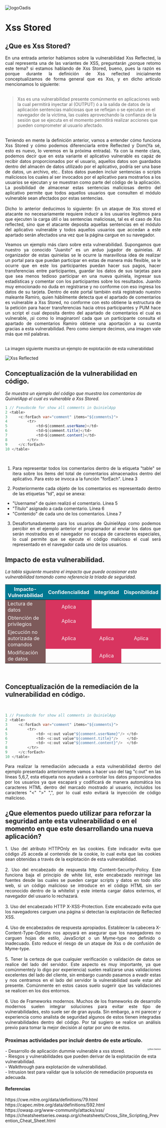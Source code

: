 <img src="../../Recursos/Imagenes/logoOadis.png" align="center" alt="logoOadis" style="zoom:100%;" />

# Xss Stored                

## ¿Que es Xss Stored?

<div style="text-align: justify"> 
En una entrada anterior hablamos sobre la vulnerabilidad Xss Reflected, la cual representa una de las variantes de XSS, preguntarán ¿porque retomo este tema? si estamos hablando de Xss Stored, bueno, pues la razón es porque durante la definición de Xss reflected inicialmente conceptualizamos de forma general que es Xss, y en dicho artículo mencionamos lo siguiente:</div>

<br>

>Xss es una vulnerabilidad presente comúnmente en aplicaciones web la cual permitirá inyectar al (OUTPUT) ó a la salida de datos de la aplicación sentencias maliciosas que se reflejan o se ejecutan en el navegador de la víctima, las cuales aprovechando la confianza de la sesión que se ejecuta en el momento permitirá realizar acciones que pueden comprometer al usuario afectado.

<br>

<div style="text-align: justify"> 
Teniendo en mente la definición anterior, vamos a entender cómo funciona Xss Stored y cómo podemos diferenciarla entre Reflected y Dom(Ya sé, esto es nuevo, lo veremos en la próxima entrada).
Ya con la mente clara, podemos decir que en esta variante el aplicativo vulnerable es capáz de recibir datos proporcionados por el usuario, aquellos datos son guardados dentro del almacén de datos utilizado por el aplicativo, podría ser una base de datos, un archivo, etc.. Estos datos pueden incluir sentencias o scripts maliciosos los cuales al ser invocados por el aplicativo para mostrarlos a los usuarios se ejecutan y se muestran como parte del código de la aplicación. La posibilidad de almacenar estas sentencias maliciosas dentro del aplicativo permite que todos aquellos usuarios que consulten el módulo vulnerable sean afectados por estas sentencias.</div>

<br>

<div style="text-align: justify"> 
Dicho lo anterior deducimos lo siguiente:
En un ataque de Xss stored el atacante no necesariamente requiere inducir a los usuarios legítimos para que ejecuten la carga útil o las sentencias maliciosas, tal es el caso de Xss reflected, sino que el atacante deposita aquellas sentencias en el módulo del aplicativo vulnerable y todos aquellos usuarios que accedan a este apartado serán afectados una vez que la página cargue en su navegador.
 
Veamos un ejemplo más claro sobre esta vulnerabilidad.
Supongamos que nuestro ya conocido "Juanito" es un arduo jugador de quinielas. Al organizador de estas quinielas se le ocurre la maravillosa idea de realizar un portal para que puedan participar en estas de manera más flexible, se le ocurre que en este los participantes puedan hacer sus pagos, hacer transferencias entre participantes, guardar los datos de sus tarjetas para que sea menos tedioso participar en una nueva quiniela, ingresar sus estadísticas y comentar con los participantes sobre los resultados. Juanito muy emocionado no duda en registrarse y no conforme con eso ingresa los datos de su tarjeta. Dentro de este portal también está registrado nuestro maleante Ramiro, quien hábilmente detecta que el apartado de comentarios es vulnerable a Xss Stored, no conforme con esto obtiene la estructura de la petición para hacer transferencias hacia otros participantes y PUM hace un script el cual deposita dentro del apartado de comentarios el cual es vulnerable, ¡si como lo imaginaron! cada que un participante consulta el apartado de comentarios Ramiro obtiene una aportación a su cuenta gracias a esta vulnerabilidad.
Pero como siempre decimos, una imagen vale más que mil palabras.</div>

<br>
<font size="2">La imagen siguiente muestra un ejemplo de explotación de esta vulnerabilidad</font> 

![Xss Reflected](../../Recursos/Imagenes/xssStored.png)

## Conceptualización de la vulnerabilidad en código.

*Se muestra un ejemplo del código que muestra los comentarios de QuinielApp el cual es vulnerable a Xss Stored.*

```java
1 // Pseudocde for show all comments in QuinielApp
2 <table>
3     <c:forEach var="comment" items="${comments}">
4         <tr>
5             <td>${comment.userName}</td>
6             <td>${comment.title}</td>
7             <td>${comment.content}</td>
8         </tr>
9     </c:forEach>
10 </table>
```

<br>
<div style="text-align: justify"> 

1. Para representar todos los comentarios dentro de la etiqueta "table" se itera sobre los ítems del total de comentarios almacenados dentro del aplicativo. Para esto se invoca a la función "forEach". Línea 3
 
2. Posteriormente cada objeto de los comentarios es representado dentro de las etiquetas "td", aquí se anexa:
- "Username" de quien realizó el comentario. Línea 5
- "Título" asignado a cada comentario. Línea 6 
- "Contenido" de cada uno de los comentarios. Línea 7
 
3. Desafortunadamente para los usuarios de QuinielApp como podemos percibir en el ejemplo anterior el programador al enviar los datos que serán mostrados en el navegador no escapa de caracteres especiales, lo cual permite que se ejecute el código malicioso el cual será representado en el navegador cada uno de los usuarios.</div>

## Impacto de esta vulnerabilidad.

*La tabla siguiente muestra el impacto que puede ocasionar esta vulnerabilidad tomando como referencia la triada de seguridad.*

<table style="text-align:center; float:center;">
<thead>
<tr>
  <th bgcolor="007892" style="color:#f7f7f7;">Impacto-Vulnerabilidad</th>
  <th bgcolor="007892" style="color:#f7f7f7;">Confidencialidad</th>
  <th bgcolor="007892" style="color:#f7f7f7;">Integridad</th>
  <th bgcolor="007892" style="color:#f7f7f7;">Disponibilidad</th>
</tr>
</thead>
<tbody>
<tr>
  <td bgcolor="7d5a5a" style="color:#f7f7f7;" align="left">Lectura de datos</td>
  <td bgcolor="d8345f" style="color:#f7f7f7;">Aplica</td>
  <td></td>
  <td></td>
</tr>
<tr>
  <td bgcolor="7d5a5a" style="color:#f7f7f7;" align="left">Obtención de privilegios</td>
  <td bgcolor="d8345f" style="color:#f7f7f7;">Aplica</td>
  <td></td>
  <td></td>
</tr>
<tr>
  <td bgcolor="7d5a5a" style="color:#f7f7f7;" align="left">Ejecución no autorizada de comandos</td>
  <td bgcolor="d8345f" style="color:#f7f7f7;">Aplica</td>
  <td bgcolor="d8345f" style="color:#f7f7f7;">Aplica</td>
  <td bgcolor="d8345f" style="color:#f7f7f7;">Aplica</td>
</tr>
<tr>
  <td bgcolor="7d5a5a" style="color:#f7f7f7;" align="left">Modificación de datos</td>
  <td></td>
  <td bgcolor="d8345f" style="color:#f7f7f7;">Aplica</td>
  <td></td>
</tr>
</tbody>
</table>

<br>

## Conceptualización de la remediación de la vulnerabilidad en código.

<br>

```java
1 // Pseudocde for show all comments in QuinielApp
2 <table>
3     <c:forEach var="comment" items="${comments}">
4         <tr>
5             <td> <c:out value"${comment.userName}"/> </td>
6             <td> <c:out value"${comment.title}"/>    </td>
7             <td> <c:out value"${comment.content}"/>  </td>
8         </tr>
9     </c:forEach>
10 </table>
```
<div style="text-align: justify"> 
Para realizar la remediación adecuada a esta vulnerabilidad dentro del ejemplo presentado anteriormente vamos a hacer uso del tag "c:out" en las líneas 5,6,7, esta etiqueta nos ayudará a controlar los datos proporcionados por los usuarios ya que escapará y codificará de manera automática los caracteres HTML dentro del marcado mostrado al usuario, incluidos los caracteres "<" ">" ",", por lo cual esto evitará la inyección de código malicioso. 
</div>

## ¿Que elementos puedo utilizar para reforzar la seguridad ante esta vulnerabilidad o en el momento en que este desarrollando una nueva aplicación?

<div style="text-align: justify">
1. Uso del atributo HTTPOnly en las cookies.
  Este indicador evita que código JS acceda al contenido de la cookie, lo cual evita que las cookies sean obtenidas a través de la explotación de esta vulnerabilidad.
<br>
<br>
2. Uso del encabezado de respuesta http Content-Security-Policy.
  Este funciona baja el principio de white list, este encabezado restringe las fuentes desde las cuales se pueden cargar scripts y datos en todo sitio web, si un código malicioso se introduce en el código HTML sin ser reconocido dentro de la whitelist y este intenta cargar datos externos, el navegador del usuario lo rechazará.
<br>
<br>
3. Uso del encabezado HTTP X-XSS-Protection.
  Este encabezado evita que los navegadores carguen una página si detectan la explotación de Reflected XSS.
<br>
<br>
4. Uso de encabezados de respuesta apropiados.
  Establecer la cabecera X-Content-Type-Options nos apoyará en asegurar que los navegadores  no carguen hojas de estilo, JavaScript o un Myme-type no definido o inadecuado. Esto reduce el riesgo de un ataque de Xss o de confusión de Myme-type.
<br>
<br>
5. Tener la certeza de que cualquier verificación o validación de datos se realice del lado del servidor.
  Este aspecto es muy importante, ya que comúnmente(y lo digo por experiencia) suelen realizarse unas validaciones excelentes del lado del cliente, sin embargo cuando pasamos a evadir estas y nos centramos en el lado del servidor la vulnerabilidad suele estar ahí presente. Comúnmente en estos casos suelo sugerir que  las validaciones se realicen en los dos entornos.
<br>
<br>
6. Uso de Frameworks modernos.
  Muchos de los frameworks de desarrollo modernos suelen integrar soluciones para evitar este tipo de vulnerabilidades, esto suele ser de gran ayuda. Sin embargo, a mi parecer y experiencia como analista de seguridad algunos de estos tienen integradas vulnerabilidades dentro del código. Por tal sugiero se realice un análisis previo para tomar la mejor decisión al optar por uno de estos.
</div>

### Proximas actividades por incluír dentro de este artículo.

<div>
<img src="../../Recursos/Imagenes/bluewritte.png" align="right" alt="Blue-Daemon" style="zoom:40%;" />
<p>
- Desarrollo de aplicación dummie vulnerable a xss stored.
<br>
- Riesgos y vulnerabilidades que pueden derivar de la explotación de esta vulnerabilidad.
<br>
- Walkthrough para explotación de vulnerabilidad.
<br>
- Intrusion test para validar que la solución de remediación propuesta es adecuada.
</p>
<h4>Referencias</h4>
<p>
https://cwe.mitre.org/data/definitions/79.html<br>
https://capec.mitre.org/data/definitions/592.html<br>
https://owasp.org/www-community/attacks/xss/<br>
https://cheatsheetseries.owasp.org/cheatsheets/Cross_Site_Scripting_Prevention_Cheat_Sheet.html<br>
</p>
</div>


